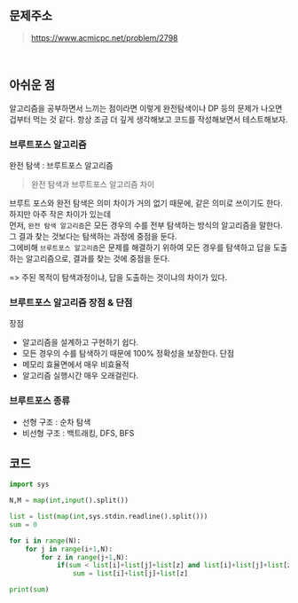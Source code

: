## 문제주소

> https://www.acmicpc.net/problem/2798

</br>

## 아쉬운 점

알고리즘을 공부하면서 느끼는 점이라면 이렇게 완전탐색이나 DP 등의 문제가 나오면 겁부터 먹는 것 같다. 항상 조금 더 깊게 생각해보고 코드를 작성해보면서 테스트해보자.

### 브루트포스 알고리즘

완전 탐색 : 브루트포스 알고리즘

> 완전 탐색과 브루트포스 알고리즘 차이

브루트 포스와 완전 탐색은 의미 차이가 거의 없기 때문에, 같은 의미로 쓰이기도 한다.  
하지만 아주 작은 차이가 있는데  
먼저, `완전 탐색 알고리즘`은 모든 경우의 수를 전부 탐색하는 방식의 알고리즘을 말한다. 그 결과 찾는 것보다는 탐색하는 과정에 중점을 둔다.  
그에비해 `브루트포스 알고리즘`은 문제를 해결하기 위하여 모든 경우를 탐색하고 답을 도출하는 알고리즘으로, 결과를 찾는 것에 중점을 둔다.

=> 주된 목적이 탐색과정이냐, 답을 도출하는 것이냐의 차이가 있다.

### 브루트포스 알고리즘 장점 & 단점

장점

- 알고리즘을 설계하고 구현하기 쉽다.
- 모든 경우의 수를 탐색하기 때문에 100% 정확성을 보장한다.
  단점
- 메모리 효율면에서 매우 비효율적
- 알고리즘 실행시간 매우 오래걸린다.

### 브루트포스 종류

- 선형 구조 : 순차 탐색
- 비선형 구조 : 백트래킹, DFS, BFS

## 코드

```py
import sys

N,M = map(int,input().split())

list = list(map(int,sys.stdin.readline().split()))
sum = 0

for i in range(N):
    for j in range(i+1,N):
        for z in range(j+1,N):
            if(sum < list[i]+list[j]+list[z] and list[i]+list[j]+list[z]<=M):
                sum = list[i]+list[j]+list[z]

print(sum)
```
